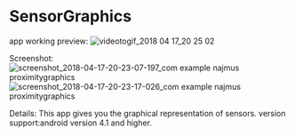 # SensorGraphics
app working preview:
![videotogif_2018 04 17_20 25 02](https://user-images.githubusercontent.com/31741209/38878672-1a061ba0-427f-11e8-9d58-e425e86a7573.gif)

Screenshot:
![screenshot_2018-04-17-20-23-07-197_com example najmus proximitygraphics](https://user-images.githubusercontent.com/31741209/38878609-f58a403a-427e-11e8-8a3a-b7ab93149f8b.png)
![screenshot_2018-04-17-20-23-17-026_com example najmus proximitygraphics](https://user-images.githubusercontent.com/31741209/38878611-f5c71a28-427e-11e8-8119-4932d5ea2412.png)


Details:
This app gives you the graphical representation of sensors.
version support:android version 4.1 and higher.
